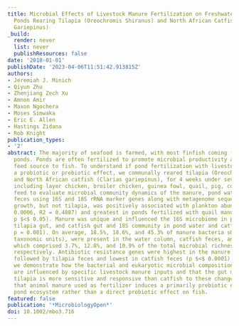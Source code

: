```yaml
---
title: Microbial Effects of Livestock Manure Fertilization on Freshwater Aquaculture
  Ponds Rearing Tilapia (Oreochromis Shiranus) and North African Catfish (Clarias
  Gariepinus)
_build:
  render: never
  list: never
  publishResources: false
date: '2018-01-01'
publishDate: '2023-04-06T11:51:42.913815Z'
authors:
- Jeremiah J. Minich
- Qiyun Zhu
- Zhenjiang Zech Xu
- Amnon Amir
- Maxon Ngochera
- Moses Simwaka
- Eric E. Allen
- Hastings Zidana
- Rob Knight
publication_types:
- '2'
abstract: The majority of seafood is farmed, with most finfish coming from freshwater
  ponds. Ponds are often fertilized to promote microbial productivity as a natural
  feed source to fish. To understand if pond fertilization with livestock manure induces
  a probiotic or prebiotic effect, we communally reared tilapia (Oreochromis shiranus),
  and North African catfish (Clarias gariepinus), for 4 weeks under seven manure treatments
  including layer chicken, broiler chicken, guinea fowl, quail, pig, cow, vs. commercial
  feed to evaluate microbial community dynamics of the manure, pond water, and fish
  feces using 16S and 18S rRNA marker genes along with metagenome sequencing. Catfish
  growth, but not tilapia, was positively associated with plankton abundance (p =
  0.0006, R2 = 0.4887) and greatest in ponds fertilized with quail manure (ANOVA,
  p $<$ 0.05). Manure was unique and influenced the 16S microbiome in pond water,
  tilapia gut, and catfish gut and 18S community in pond water and catfish guts (PERMANOVA,
  p = 0.001). On average, 18.5%, 18.6%, and 45.3% of manure bacteria sOTUs, (sub-operational
  taxonomic units), were present in the water column, catfish feces, and tilapia feces
  which comprised 3.7%, 12.8%, and 10.9% of the total microbial richness of the communities,
  respectively. Antibiotic resistance genes were highest in the manure and water samples
  followed by tilapia feces and lowest in catfish feces (p $<$ 0.0001). In this study,
  we demonstrate how the bacterial and eukaryotic microbial composition of fish ponds
  are influenced by specific livestock manure inputs and that the gut microbiome of
  tilapia is more sensitive and responsive than catfish to these changes. We conclude
  that animal manure used as fertilizer induces a primarily prebiotic effect on the
  pond ecosystem rather than a direct probiotic effect on fish.
featured: false
publication: '*MicrobiologyOpen*'
doi: 10.1002/mbo3.716
---
```


